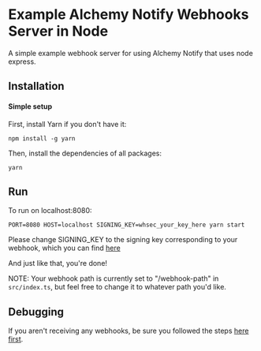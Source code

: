# Example Alchemy Notify Webhooks Server in Node

A simple example webhook server for using Alchemy Notify that uses node express.

## Installation

#### Simple setup

First, install Yarn if you don't have it:

```
npm install -g yarn
```

Then, install the dependencies of all packages:

```
yarn
```

## Run

To run on localhost:8080:

```
PORT=8080 HOST=localhost SIGNING_KEY=whsec_your_key_here yarn start
```

Please change SIGNING_KEY to the signing key corresponding to your webhook, which you can find [here](https://docs.alchemy.com/alchemy/enhanced-apis/notify-api/using-notify#1.-find-your-signing-key)

And just like that, you're done!

NOTE: Your webhook path is currently set to "/webhook-path" in `src/index.ts`, but feel free to change it to whatever path you'd like.

## Debugging

If you aren't receiving any webhooks, be sure you followed the steps [here first](https://github.com/alchemyplatform/#readme).
